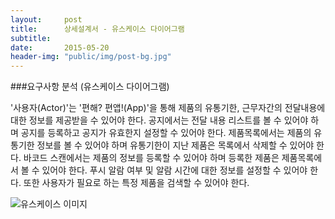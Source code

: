 ```yaml
---
layout:     post
title:      상세설계서 - 유스케이스 다이어그램
subtitle:   
date:       2015-05-20
header-img: "public/img/post-bg.jpg"
---
```


###요구사항 분석 (유스케이스 다이어그램)  

'사용자(Actor)'는 '편해? 편앱!(App)'을 통해 제품의 유통기한, 근무자간의 전달내용에 대한 정보를 제공받을 수 있어야 한다. 공지에서는 전달 내용 리스트를 볼 수 있어야 하며 공지를 등록하고 공지가 유효한지 설정할 수 있어야 한다. 제품목록에서는 제품의 유통기한 정보를 볼 수 있어야 하며 유통기한이 지난 제품은 목록에서 삭제할 수 있어야 한다. 바코드 스캔에서는 제품의 정보를 등록할 수 있어야 하며 등록한 제품은 제품목록에서 볼 수 있어야 한다. 푸시 알람 여부 및 알람 시간에 대한 정보를 설정할 수 있어야 한다. 또한 사용자가 필요로 하는 특정 제품을 검색할 수 있어야 한다.  

![유스케이스 이미지](/Softcone/public/img/0520usecase.png)
